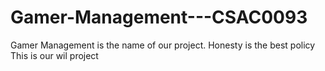 # Gamer-Management---CSAC0093
Gamer Management is the name of our project.
Honesty is the best policy
This is our wil project
